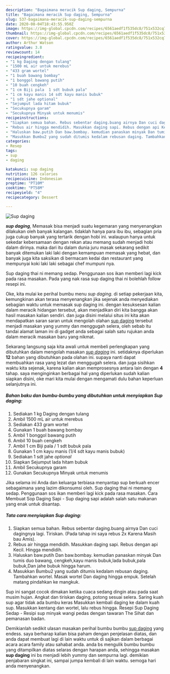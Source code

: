 ```yaml
---
description: "Bagaimana meracik Sup daging, Sempurna"
title: "Bagaimana meracik Sup daging, Sempurna"
slug: 537-bagaimana-meracik-sup-daging-sempurna
date: 2020-08-04T18:43:55.950Z
image: https://img-global.cpcdn.com/recipes/6561aedf1f535dc8/751x532cq70/sup-daging-foto-resep-utama.jpg
thumbnail: https://img-global.cpcdn.com/recipes/6561aedf1f535dc8/751x532cq70/sup-daging-foto-resep-utama.jpg
cover: https://img-global.cpcdn.com/recipes/6561aedf1f535dc8/751x532cq70/sup-daging-foto-resep-utama.jpg
author: Arthur Watson
ratingvalue: 3.8
reviewcount: 14
recipeingredient:
- "1 kg Daging dengan tulang"
- "1500 mL air untuk merebus"
- "433 gram wortel"
- "1 buah bawang bombay"
- "1 bonggol bawang putih"
- "10 buah cengkeh"
- "1 cm Biji pala  1 sdt bubuk pala"
- "1 cm kayu manis 14 sdt kayu manis bubuk"
- "1 sdt jahe optional"
- "Sejumput lada hitam bubuk"
- "Secukupnya garam"
- "Secukupnya Minyak untuk menumis"
recipeinstructions:
- "Siapkan semua bahan. Rebus sebentar daging.buang airnya Dan cuci dagingnya lagi. Tiriskan. (Pada tahap ini saya rebus 2x Karena Masih bau Amis)."
- "Rebus air hingga mendidih. Masukkan daging sapi. Rebus dengan api Kecil. Hingga mendidih."
- "Haluskan baw.putih Dan baw.bombay. kemudian panaskan minyak Dan tumis duo bawang, cengkeh,kayu manis bubuk,lada bubuk,pala bubuk,Dan jahe bubuk hingga harum."
- "Masukkan Bumbu2 yang sudah ditumis kedalam rebusan daging. Tambahkan wortel. Masak wortel Dan daging hingga empuk. Setelah matang pindahkan ke mangkuk."
categories:
- Resep
tags:
- sup
- daging

katakunci: sup daging 
nutrition: 126 calories
recipecuisine: Indonesian
preptime: "PT10M"
cooktime: "PT58M"
recipeyield: "4"
recipecategory: Dessert

---
```



![Sup daging](https://img-global.cpcdn.com/recipes/6561aedf1f535dc8/751x532cq70/sup-daging-foto-resep-utama.jpg)

<b><i>sup daging</i></b>, Memasak bisa menjadi suatu kegemaran yang menyenangkan dilakukan oleh banyak kalangan. tidaklah hanya para ibu ibu, sebagian pria juga cukup banyak yang tertarik dengan hobi ini. walaupun hanya untuk sekedar kebersamaan dengan rekan atau memang sudah menjadi hobi dalam dirinya. maka dari itu dalam dunia juru masak sekarang sedikit banyak ditemukan laki laki dengan kemampuan memasak yang hebat, dan banyak juga kita saksikan di bermacam kedai dan restaurant yang mempunyai koki laki laki sebagai chef mumpuni nya.

Sup daging thai ni memang sedap. Penggunaan sos ikan memberi lagi kick pada rasa masakan. Pada yang nak rasa sup daging thai ni bolehlah follow resepi ini.

Oke, kita mulai ke perihal bumbu menu <i>sup daging</i>. di setiap pekerjaan kita, kemungkinan akan terasa menyenangkan jika sejenak anda menyediakan sebagian waktu untuk memasak sup daging ini. dengan kesuksesan kalian dalam meracik hidangan tersebut, akan menjadikan diri kita bangga akan hasil masakan kalian sendiri. dan juga disini melalui situs ini kita akan mendapatkan saran saran untuk mengolah olahan <u>sup daging</u> tersebut menjadi masakan yang yummy dan menggugah selera, oleh sebab itu tandai alamat laman ini di gadget anda sebagai salah satu rujukan anda dalam meracik masakan baru yang nikmat.


Sekarang langsung saja kita awali untuk membeli perlengkapan yang dibutuhkan dalam mengolah masakan <u><i>sup daging</i></u> ini. setidaknya diperlukan <b>12</b> bahan yang dibutuhkan pada olahan ini. supaya nanti dapat membuahkan rasa yang lezat dan menggugah selera. dan juga sisihkan waktu kita sejenak, karena kalian akan memprosesnya antara lain dengan <b>4</b> tahap. saya menginginkan berbagai hal yang diperlukan sudah kalian siapkan disini, oke mari kita mulai dengan mengamati dulu bahan keperluan selanjutnya ini.

<!--inarticleads1-->

##### Bahan baku dan bumbu-bumbu yang dibutuhkan untuk menyiapkan Sup daging:

1. Sediakan 1 kg Daging dengan tulang
1. Ambil 1500 mL air untuk merebus
1. Sediakan 433 gram wortel
1. Gunakan 1 buah bawang bombay
1. Ambil 1 bonggol bawang putih
1. Ambil 10 buah cengkeh
1. Ambil 1 cm Biji pala / 1 sdt bubuk pala
1. Gunakan 1 cm kayu manis (1/4 sdt kayu manis bubuk)
1. Sediakan 1 sdt jahe *optional*
1. Siapkan Sejumput lada hitam bubuk
1. Ambil Secukupnya garam
1. Gunakan Secukupnya Minyak untuk menumis


Jika selama ini Anda dan keluarga terbiasa menyantap sup berkuah encer sebagaimana yang lazim dikonsumsi oleh. Sup daging thai ni memang sedap. Penggunaan sos ikan memberi lagi kick pada rasa masakan. Cara Membuat Sop Daging Sapi - Sup daging sapi adalah salah satu makanan yang enak untuk disantap. 

<!--inarticleads2-->

##### Tata cara menyiapkan Sup daging:

1. Siapkan semua bahan. Rebus sebentar daging.buang airnya Dan cuci dagingnya lagi. Tiriskan. (Pada tahap ini saya rebus 2x Karena Masih bau Amis).
1. Rebus air hingga mendidih. Masukkan daging sapi. Rebus dengan api Kecil. Hingga mendidih.
1. Haluskan baw.putih Dan baw.bombay. kemudian panaskan minyak Dan tumis duo bawang, cengkeh,kayu manis bubuk,lada bubuk,pala bubuk,Dan jahe bubuk hingga harum.
1. Masukkan Bumbu2 yang sudah ditumis kedalam rebusan daging. Tambahkan wortel. Masak wortel Dan daging hingga empuk. Setelah matang pindahkan ke mangkuk.


Sup ini sangat cocok dimakan ketika cuaca sedang dingin atau pada saat musim hujan. Angkat dan tiriskan daging, potong sesuai selera. Saring kuah sup agar tidak ada bumbu keras Masukkan kembali daging ke dalam kuah sup. Masukkan kentang dan wortel, lalu rebus hingga. Resepi Sup Daging Sedap - Resipi sup minyak wangi pedas dengan tawaran The Sihat dan pemanasan badan. 

Demikianlah sedikit ulasan masakan perihal bumbu bumbu <u>sup daging</u> yang endess. saya berharap kalian bisa paham dengan penjelasan diatas, dan anda dapat membuat lagi di lain waktu untuk di sajikan dalam berbagai acara acara family atau sahabat anda. anda bs mengulik bumbu bumbu yang ditampilkan diatas selaras dengan harapan anda, sehingga masakan <b>sup daging</b> ini bs menjadi lebih yummy dan sempurna lagi. demikian penjabaran singkat ini, sampai jumpa kembali di lain waktu. semoga hari anda menyenangkan.
